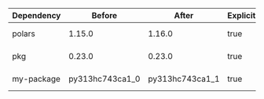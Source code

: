 |Dependency|Before|After|Explicit|Package|Environments|
|-|-|-|-|-|-|
|polars|1.15.0|1.16.0|true|conda|*all envs* on osx-arm64|
|pkg|0.23.0|0.23.0|true|conda|*all envs* on linux-64|
|my-package|py313hc743ca1_0|py313hc743ca1_1|true|conda|*all envs* on osx-arm64|

[^1]: **Bold** means explicit dependency.
[^2]: Dependency got downgraded.
